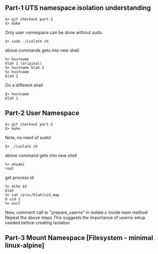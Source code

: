 ## Part-1 UTS namespace isolation understanding
```
$> git checkout part-1
$> make
```
 Only user namespace can be done without sudo
```
$> sudo ./isolate sh
```
 above commands gets into new shell
```
%> hostname
blah 1 (original)
%> hostname blah 2
%> hostname
blah 2
```
 On a different shell
```
$> hostname
blah 1
```

## Part-2 User Namespace
```
$> git checkout part-2
$> make
```
 Note, no need of sudo!
```
$> ./isolate sh
```
 above command gets into new shell
```
%> whoami
root
```
 get process id
```
%> echo $$
blah
%> cat /proc/blah/uid_map
0 uid 1
%> exit
```
 Now, comment call to "prepare_userns" in isolate.c inside main method
 Repeat the above steps
 This suggests the importance of userns setup needed before creating isolation

## Part-3  Mount Namespace [Filesystem - minimal linux-alpine]

